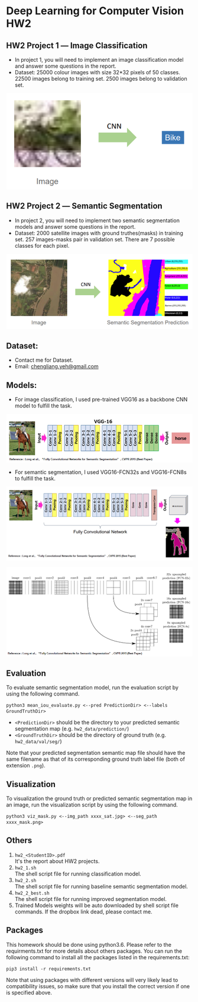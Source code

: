 # Deep Learning for Computer Vision HW2
## HW2 Project 1 ― Image Classification
- In project 1, you will need to implement an image classification model and answer some questions in the report.
- Dataset: 25000 colour images with size 32*32 pixels of 50 classes. 22500 images belong to training set. 2500 images belong to validation set.

![1](./pic/image_classification.png)

## HW2 Project 2 ― Semantic Segmentation
- In project 2, you will need to implement two semantic segmentation models and answer some questions in the report.
- Dataset: 2000 satellite images with ground truthes(masks) in training set. 257 images-masks pair in validation set. There are 7 possible classes for each pixel.

![1](./pic/semantic_segmentation.png)

## Dataset:
- Contact me for Dataset. 
- Email: chengliang.yeh@gmail.com

## Models:
- For image classification, I used pre-trained VGG16 as a backbone CNN model to fulfill the task.

![1](./pic/image_classification2.png)

- For semantic segmentation, I used VGG16-FCN32s and VGG16-FCN8s to fulfill the task.  

![1](./pic/semantic_segmentation2.png)

![1](./pic/FCN.png)

## Evaluation
To evaluate semantic segmentation model, run the evaluation script by using the following command.

    python3 mean_iou_evaluate.py <--pred PredictionDir> <--labels GroundTruthDir>

 - `<PredictionDir>` should be the directory to your predicted semantic segmentation map (e.g. `hw2_data/prediction/`)
 - `<GroundTruthDir>` should be the directory of ground truth (e.g. `hw2_data/val/seg/`)

Note that your predicted segmentation semantic map file should have the same filename as that of its corresponding ground truth label file (both of extension ``.png``).

## Visualization
To visualization the ground truth or predicted semantic segmentation map in an image, run the visualization script by using the following command.

    python3 viz_mask.py <--img_path xxxx_sat.jpg> <--seg_path xxxx_mask.png>


## Others
 1.   `hw2_<StudentID>.pdf`  
It's the report about HW2 projects.
 2.   `hw2_1.sh`  
The shell script file for running classification model.
 3.   `hw2_2.sh`  
The shell script file for running baseline semantic segmentation model.
 4.   `hw2_2_best.sh`  
The shell script file for running improved segmentation model.
 5.   Trained Models weights will be auto downloaded by shell script file commands. If the dropbox link dead, please contact me. 

## Packages
This homework should be done using python3.6. Please refer to the requirments.txt for more details about others packages.
You can run the following command to install all the packages listed in the requirements.txt:

    pip3 install -r requirements.txt

Note that using packages with different versions will very likely lead to compatibility issues, so make sure that you install the correct version if one is specified above.
